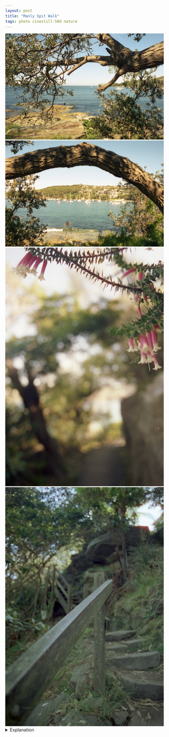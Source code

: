 ```yaml
---
layout: post
title: "Manly Spit Walk"
tags: photo cinestill-50d nature
---
```


<div class="grid two">
	<img src="/assets/images/2023-05/2023-05-06-01-manly-spit-walk-1.jpg" />
	<img src="/assets/images/2023-05/2023-05-06-01-manly-spit-walk-2.jpg" />
	<img src="/assets/images/2023-05/2023-05-06-01-manly-spit-walk-3.jpg" />
	<img src="/assets/images/2023-05/2023-05-06-01-manly-spit-walk-4.jpg" />
</div>

<details>
	<summary>Explanation</summary>

	Continuing my Sydney picture series is this set of 4 pictures I took during the Manly to Spit Bridge walk. I chose to start at Manly because there was a bakery I wanted to try out there and it seemed like a nice place to chill and get some snacks and stuff for the walk.<br><br>

	Overall, the walk is really nice. It took me about 4 hours though I was going pretty slowly and stopped a lot along the way to take pictures or read or otherwise just chill out.<br><br>

	But that's neither here nor there really. These pictures are grouped into two pairs. The first pair were taken from the same spot overlooking a bit of coast and the second are just paired together for their general vibe and structure which I'll get into.<br><br>

	To start with the first pair, I took these from a bench I saw and just wanted to take a bit of a break. I saw the fisherman, actually there's a pair of fishermen though only one's in the first picture, and decided to see how I wanted to set the picture up. In both pictures I really wanted to use the tree branch to frame the picture. It creates the effect of magnifying the center area without needing it to be particularly in focus. Even though the man isn't particularly large in the frame, it's still really clear what action he's doing and how he interacts with the rest of the frame and I really do enjoy that. The second picture does a similar thing with the docked boats. While they aren't super sharp, there's a clear understanding between them and the rest of the frame. What I will say is that I think that both pictures are maybe a stop or two brighter than I'd like. I think in both cases, they'd be better suited a touch darker. The sky washes out a bit as is and there's a bit of detail loss that I'm not entirely happy with.<br><br>

	For this second pair, they follow a very similar and honestly quite simplistic structure. Both are structured with a close in focus foreground object and a background that is mostly out of focus. However, where they differ is perhaps more interesting than where they're similar.<br><br>

	While I can't be certain because I didn't mark it down, I think the first picture is shot with a 50mm lens and the second with a 28mm lens. I know I brought both and was switching a bit but was generally using the 28mm throughout this roll, which I'll speak about in the future. Part of why I think the second picture was shot with 28 is because it feels longer. The stairs feel stretched out in a way that feels more than if it were shot normal (50mm). The first picture however, feels pretty normal to me, there doesn't appear to be any sort of stretching. That said, it's a bit more difficult to tell with the type of scene it is. It's entirely possible both were shot with 28.<br><br>

	If we're talking about the feel or vibe of the two pictures, the first I would maybe classify as dreamy. The soft and generally bright lighting and really soft bokeh is both pleasing and relaxing. It's feels cozy and natural with the flowers up top. The second picture on the other hand feels maybe a bit menacing or unnerving. This comes partially from the colors being a lot more muted and dark. But also I think there's a bit of an archetype towards a close in focus stairway that evokes a bit of a horror theme and vibe. Like the first scene before a cutaway.<br><br>

	One thing I want to note in the second picture is the top right. Obviously, it's brighter than the rest of the picture, but also there's an interesting effect there that I haven't personally seen yet in my photos. What I'm talking about is that reddish glow or shadow around the light. This is commonly called halation and is seen in certain kinds of film including, as I found out after this got developed, this film. There are a few more pictures on this roll where this is obvious and it's an interesting effect that is more well known with film, though again is not true for all film stocks. In recent years, some people have been looking to replicate this effect on digital cameras, mostly for video and it's a cool and interesting thing to notice and think about. One notable example is the director Rian Johnson and his work on the Knives Out movies. I don't think it's necessarily important to this picture in particular but I wanted to note it for the next post where it'll maybe matter more.<br><br>

	Anyway, that's it for this post. I'm keeping it a bit short because I don't honestly have that much to say. These are pretty simple pictures and while I do like them, I don't really have a whole lot to say about them. There are definitely things to think about and get better at in all of them, but ultimately I think I might've made the same decisions when faced with the same scenes in the future.
</details>